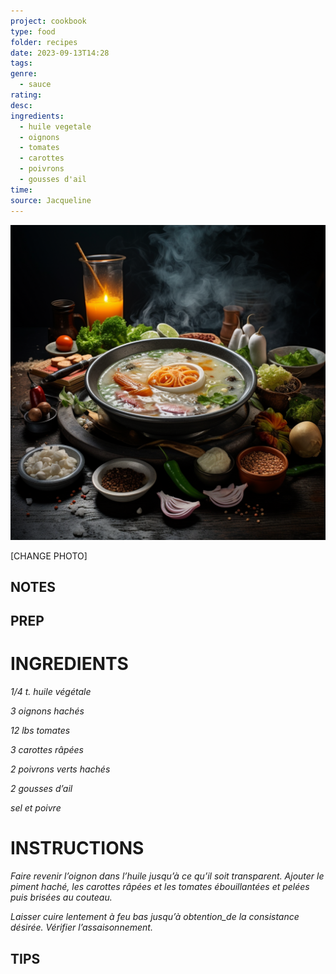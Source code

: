 ```yaml
---
project: cookbook
type: food
folder: recipes
date: 2023-09-13T14:28
tags: 
genre:
  - sauce
rating: 
desc: 
ingredients:
  - huile vegetale
  - oignons
  - tomates
  - carottes
  - poivrons
  - gousses d'ail
time: 
source: Jacqueline
---
```


![IMAGE](_default.png)


[CHANGE PHOTO]


## NOTES




## PREP


# INGREDIENTS

_1/4 t. huile végétale_

_3 oignons hachés_

_12 lbs tomates_

_3 carottes râpées_

_2 poivrons verts hachés_

_2 gousses d’ail_

_sel et poivre_


# INSTRUCTIONS

_Faire revenir l’oignon dans l’huile jusqu’à ce_
_qu’il soit transparent. Ajouter le piment haché,_
_les carottes râpées et les tomates ébouillantées_
_et pelées puis brisées au couteau._

_Laisser cuire lentement à feu bas jusqu’à_
_obtention_de la consistance désirée. Vérifier_
_l’assaisonnement._




## TIPS



